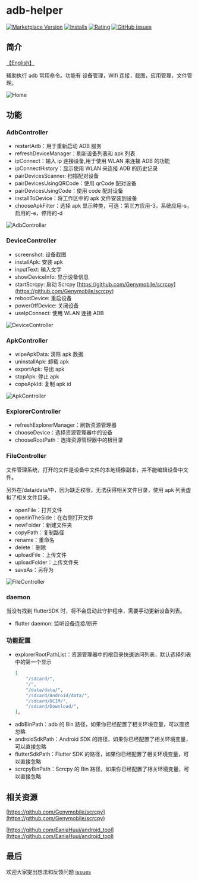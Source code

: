# adb-helper

[![Marketplace Version](https://vsmarketplacebadge.apphb.com/version/jawa0919.adb-helper.svg)](https://marketplace.visualstudio.com/items?itemName=jawa0919.adb-helper) [![Installs](https://vsmarketplacebadge.apphb.com/installs/jawa0919.adb-helper.svg)](https://marketplace.visualstudio.com/items?itemName=jawa0919.adb-helper) [![Rating](https://vsmarketplacebadge.apphb.com/rating-star/jawa0919.adb-helper.svg)](https://marketplace.visualstudio.com/items?itemName=jawa0919.adb-helper) [![GitHub issues](https://img.shields.io/github/issues/jawa0919/adb-helper)](https://github.com/jawa0919/adb-helper/issues)

## 简介

[【English】](./README.md)

辅助执行 adb 常用命令。功能有 设备管理，Wifi 连接，截图，应用管理，文件管理。

![Home](./docs/img/home.png)

## 功能

### AdbController

- restartAdb：用于重新启动 ADB 服务
- refreshDeviceManager：刷新设备列表和 apk 列表
- ipConnect：输入 ip 连接设备,用于使用 WLAN 来连接 ADB 的功能
- ipConnectHistory：显示使用 WLAN 来连接 ADB 的历史记录
- pairDevicesScanner: 扫描配对设备
- pairDevicesUsingQRCode：使用 qrCode 配对设备
- pairDevicesUsingCode：使用 code 配对设备
- installToDevice：将工作区中的 apk 文件安装到设备
- chooseApkFilter：选择 apk 显示种类，可选：第三方应用-3，系统应用-s，启用的-e，停用的-d

![AdbController](./docs/img/AdbController.gif)

### DeviceController

- screenshot: 设备截图
- installApk: 安装 apk
- inputText: 输入文字
- showDeviceInfo: 显示设备信息
- startScrcpy: 启动 Scrcpy [https://github.com/Genymobile/scrcpy](https://github.com/Genymobile/scrcpy)
- rebootDevice: 重启设备
- powerOffDevice: 关闭设备
- useIpConnect: 使用 WLAN 连接 ADB

![DeviceController](./docs/img/DeviceController.gif)

### ApkController

- wipeApkData: 清除 apk 数据
- uninstallApk: 卸载 apk
- exportApk: 导出 apk
- stopApk: 停止 apk
- copeApkId: 复制 apk id

![ApkController](./docs/img/ApkController.png)

### ExplorerController

- refreshExplorerManager：刷新资源管理器
- chooseDevice：选择资源管理器中的设备
- chooseRootPath：选择资源管理器中的根目录

### FileController

文件管理系统，打开的文件是设备中文件的本地镜像副本，并不能编辑设备中文件。

另外在/data/data/中，因为缺乏权限，无法获得相关文件目录，使用 apk 列表虚拟了相关文件目录。

- openFile：打开文件
- openInTheSide：在右侧打开文件
- newFolder：新建文件夹
- copyPath：复制路径
- rename：重命名
- delete：删除
- uploadFile：上传文件
- uploadFolder：上传文件夹
- saveAs：另存为

![FileController](./docs/img/FileController.png)

### daemon

当没有找到 flutterSDK 时，将不会启动此守护程序，需要手动更新设备列表。

- flutter daemon: 监听设备连接/断开

### 功能配置

- explorerRootPathList：资源管理器中的根目录快速访问列表，默认选择列表中的第一个显示
  ```json
  [
      "/sdcard/",
      "/",
      "/data/data/",
      "/sdcard/Android/data/",
      "/sdcard/DCIM/",
      "/sdcard/Download/",
  ],
  ```
- adbBinPath：adb 的 Bin 路径，如果你已经配置了相关环境变量，可以直接忽略
- androidSdkPath：Android SDK 的路径，如果你已经配置了相关环境变量，可以直接忽略
- flutterSdkPath：Flutter SDK 的路径，如果你已经配置了相关环境变量，可以直接忽略
- scrcpyBinPath：Scrcpy 的 Bin 路径，如果你已经配置了相关环境变量，可以直接忽略

## 相关资源

[https://github.com/Genymobile/scrcpy](https://github.com/Genymobile/scrcpy)

[https://github.com/EaniaHuui/android_tool](https://github.com/EaniaHuui/android_tool)

## 最后

欢迎大家提出想法和反馈问题 [issues](https://github.com/jawa0919/adb-helper/issues)
